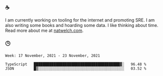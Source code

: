 ### ☕

I am currently working on tooling for the internet and promoting SRE. I am also writing some books and hoarding some data. I like thinking about time. Read more about me at [natwelch.com](https://natwelch.com).

### 🕒

<!--START_SECTION:waka-->
```text
Week: 17 November, 2021 - 23 November, 2021

TypeScript   ███████████████████████████████████████▓░   96.48 % 
JSON         █▒░░░░░░░░░░░░░░░░░░░░░░░░░░░░░░░░░░░░░░░   03.52 % 
```
<!--END_SECTION:waka-->
